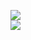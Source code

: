 [![](https://img.shields.io/badge/Made%20With-Github%20Spray-lightgrey.svg?style=for-the-badge&logo=github)](https://github.com/Annihil/github-spray#3724)  
[![](https://i.imgur.com/2DrTn0Z.gif)](https://github.com/Annihil/github-spray)